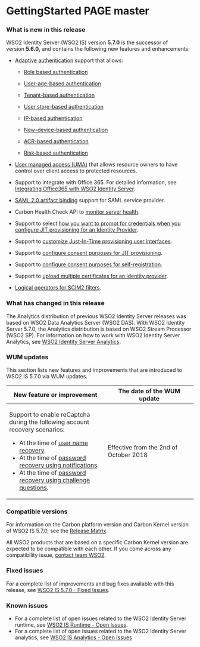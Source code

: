 # GettingStarted PAGE master

### What is new in this release

WSO2 Identity Server (WSO2 IS) version **5.7.0** is the successor of
version **5.6.0,** and contains the following new features and
enhancements:

-   [Adaptive
    authentication](https://docs.wso2.com/display/IS570/Adaptive+Authentication)
    support that allows:
    -   [Role based
        authentication](https://docs.wso2.com/display/IS570/Configuring+Role-Based+Adaptive+Authentication)

    -   [User-age-based
        authentication](https://docs.wso2.com/display/IS570/Configuring+User-Age-Based+Adaptive+Authentication)

    -   [Tenant-based
        authentication](https://docs.wso2.com/display/IS570/Configuring+Tenant-Based+Adaptive+Authentication)

    -   [User store-based
        authentication](https://docs.wso2.com/display/IS570/Configuring+User-Age-Based+Adaptive+Authentication)

    -   [IP-based
        authentication](https://docs.wso2.com/display/IS570/Configuring+IP-Based+Adaptive+Authentication)

    -   [New-device-based
        authentication](https://docs.wso2.com/display/IS570/Configuring+New-Device-Based+Adaptive+Authentication)

    -   [ACR-based
        authentication](https://docs.wso2.com/display/IS570/Configuring+ACR-Based+Adaptive+Authentication)

    -   [Risk-based
        authentication](https://docs.wso2.com/display/IS570/Configuring+Risk-Based+Adaptive+Authentication)

-   [User managed access
    (UMA)](https://docs.wso2.com/display/IS570/User+Managed+Access) that
    allows resource owners to have control over client access to
    protected resources.
-   Support to integrate with Office 365. For detailed information, see
    [Integrating Office365 with WSO2 Identity
    Server](https://docs.wso2.com/display/IS570/Logging+in+to+Office365+Using+WSO2+Identity+Server).
-   [SAML 2.0 artifact
    binding](https://docs.wso2.com/display/IS570/Configuring+SAML+2.0+Artifact+Binding) support
    for SAML service provider.
-   Carbon Health Check API to [monitor server
    health](https://docs.wso2.com/display/ADMIN44x/Monitoring+Server+Health).
-   Support to select [how you want to prompt for credentials when you
    configure JIT provisioning for an Identity
    Provider](https://docs.wso2.com/display/IS570/Configuring+Just-In-Time+Provisioning+for+an+Identity+Provider#ConfiguringJust-In-TimeProvisioningforanIdentityProvider-PromptCreds).
-   Support to [customize Just-In-Time provisioning user
    interfaces](https://docs.wso2.com/display/IS570/Customizing+Just-In-Time+Provisioning+User+Interfaces).

-   Support to [configure consent purposes for JIT
    provisioning](https://docs.wso2.com/display/IS570/Configuring+Just-In-Time+Provisioning+Consent+Purposes).

-   Support to [configure consent purposes for
    self-registration](https://docs.wso2.com/display/IS570/Self-Registration+and+Account+Confirmation#Self-RegistrationandAccountConfirmation-SelfRegConsentConfiguringself-registrationconsentpurposes).

-   Support to [upload multiple certificates for an identity
    provider](https://docs.wso2.com/display/IS570/Adding+and+Configuring+an+Identity+Provider#AddingandConfiguringanIdentityProvider-multipleCert).
-   [Logical operators for SCIM2
    filters](https://docs.wso2.com/display/IS570/SCIM+2.0+REST+APIs). 

### What has changed in this release

The Analytics distribution of previous WSO2 Identity Server releases was
based on WSO2 Data Analytics Server (WSO2 DAS). With WSO2 Identity
Server 5.7.0, the Analytics distribution is based on WSO2 Stream
Processor (WSO2 SP). For information on how to work with WSO2 Identity
Server Analytics, see [WSO2 Identity Server
Analytics](https://docs.wso2.com/display/IS570/Analytics).

### WUM updates

This section lists new features and improvements that are introduced to
WSO2 IS 5.7.0 via WUM updates.

<table>
<colgroup>
<col style="width: 52%" />
<col style="width: 47%" />
</colgroup>
<thead>
<tr class="header">
<th>New feature or improvement</th>
<th>The date of the WUM update</th>
</tr>
</thead>
<tbody>
<tr class="odd">
<td><p>Support to enable reCaptcha during the following account recovery scenarios:</p>
<ul>
<li>At the time of <a href="https://docs.wso2.com/display/IS570/Username+Recovery#UsernameRecovery-reCaptchaforusernamerecovery">user name recovery</a>.</li>
<li>At the time of <a href="https://docs.wso2.com/display/IS570/Password+Recovery#PasswordRecovery-reCaptchaforpasswordrecoveryusingnotifications">password recovery using notifications</a>.</li>
<li>At the time of <a href="https://docs.wso2.com/display/IS570/Password+Recovery#PasswordRecovery-reCaptchaforpasswordrecoveryusingchallengequestions">password recovery using challenge questions</a>.</li>
</ul></td>
<td>Effective from the 2nd of October 2018</td>
</tr>
</tbody>
</table>

### Compatible versions

For information on the Carbon platform version and Carbon Kernel version
of WSO2 IS 5.7.0, see the [Release
Matrix](https://wso2.com/products/carbon/release-matrix/).

All WSO2 products that are based on a specific Carbon Kernel version are
expected to be compatible with each other. If you come across any
compatibility issue, [contact team WSO2](https://wso2.com/contact/).

### Fixed issues

For a complete list of improvements and bug fixes available with this
release, see [WSO2 IS 5.7.0 - Fixed
Issues](https://github.com/wso2/product-is/milestone/45?closed=1).

### Known issues

-   For a complete list of open issues related to the WSO2 Identity
    Server runtime, see [WSO2 IS Runtime - Open
    Issues](https://github.com/wso2/product-is/issues).
-   For a complete list of open issues related to the WSO2 Identity
    Server analytics, see [WSO2 IS Analytics - Open
    Issues](https://github.com/wso2/analytics-is/issues)
